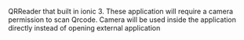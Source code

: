 QRReader that built in ionic 3.
These application will require a camera permission to scan Qrcode. Camera will be used inside the application directly instead of opening external application

